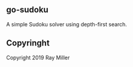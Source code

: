 ## go-sudoku

A simple Sudoku solver using depth-first search.

## Copyringht

Copyright 2019 Ray Miller